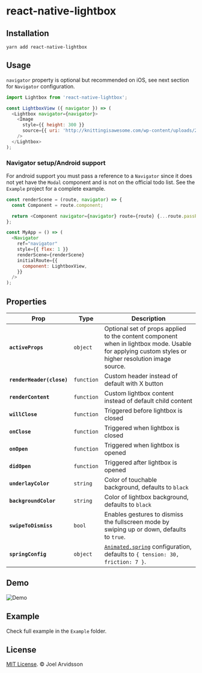 # react-native-lightbox

## Installation

```
yarn add react-native-lightbox
```

## Usage

`navigator` property is optional but recommended on iOS, see next section for `Navigator` configuration.

```js
import Lightbox from 'react-native-lightbox';

const LightboxView ({ navigator }) => (
  <Lightbox navigator={navigator}>
    <Image
      style={{ height: 300 }}
      source={{ uri: 'http://knittingisawesome.com/wp-content/uploads/2012/12/cat-wearing-a-reindeer-hat1.jpg' }}
    />
  </Lightbox>
);
```

### Navigator setup/Android support

For android support you must pass a reference to a `Navigator` since it does not yet have the `Modal` component and is not on the official todo list. See the `Example` project for a complete example.

```js
const renderScene = (route, navigator) => {
  const Component = route.component;

  return <Component navigator={navigator} route={route} {...route.passProps} />;
};

const MyApp = () => (
  <Navigator
    ref="navigator"
    style={{ flex: 1 }}
    renderScene={renderScene}
    initialRoute={{
      component: LightboxView,
    }}
  />
);
```

## Properties

| Prop                      | Type       | Description                                                                                                                                        |
| ------------------------- | ---------- | -------------------------------------------------------------------------------------------------------------------------------------------------- |
| **`activeProps`**         | `object`   | Optional set of props applied to the content component when in lightbox mode. Usable for applying custom styles or higher resolution image source. |
| **`renderHeader(close)`** | `function` | Custom header instead of default with X button                                                                                                     |
| **`renderContent`**       | `function` | Custom lightbox content instead of default child content                                                                                           |
| **`willClose`**           | `function` | Triggered before lightbox is closed                                                                                                                |
| **`onClose`**             | `function` | Triggered when lightbox is closed                                                                                                                  |
| **`onOpen`**              | `function` | Triggered when lightbox is opened                                                                                                                  |
| **`didOpen`**             | `function` | Triggered after lightbox is opened                                                                                                                 |
| **`underlayColor`**       | `string`   | Color of touchable background, defaults to `black`                                                                                                 |
| **`backgroundColor`**     | `string`   | Color of lightbox background, defaults to `black`                                                                                                  |
| **`swipeToDismiss`**      | `bool`     | Enables gestures to dismiss the fullscreen mode by swiping up or down, defaults to `true`.                                                         |
| **`springConfig`**        | `object`   | [`Animated.spring`](https://facebook.github.io/react-native/docs/animations.html) configuration, defaults to `{ tension: 30, friction: 7 }`.       |

## Demo

![Demo](https://cloud.githubusercontent.com/assets/378279/9074360/16eac5d6-3b09-11e5-90af-a69980e9f4be.gif)

## Example

Check full example in the `Example` folder.

## License

[MIT License](http://opensource.org/licenses/mit-license.html). © Joel Arvidsson
